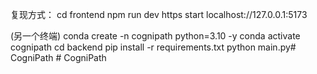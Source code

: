 复现方式：
cd frontend
npm run dev
https start localhost://127.0.0.1:5173

(另一个终端)
conda create -n cognipath python=3.10 -y
conda activate cognipath
cd backend
pip install -r requirements.txt
python main.py#   C o g n i P a t h  
 #   C o g n i P a t h  
 
